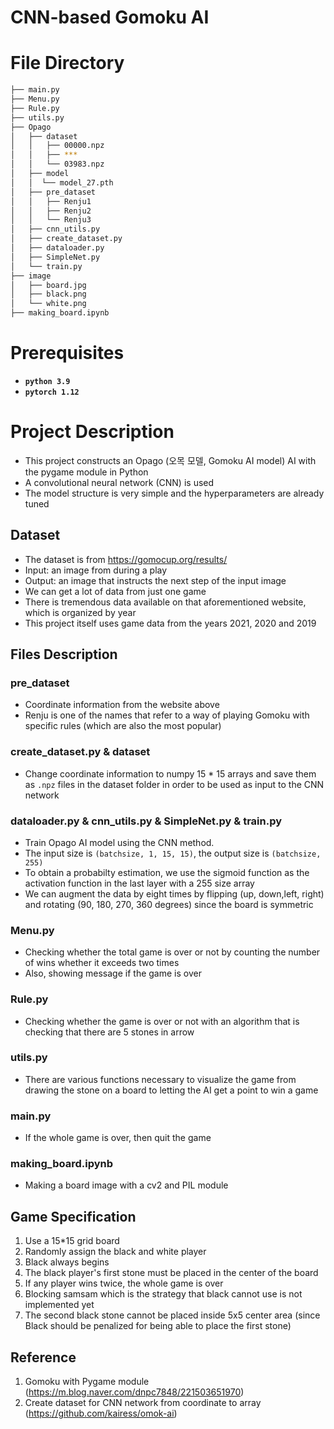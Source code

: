 # CNN-based Gomoku AI

# File Directory
```bash
├── main.py
├── Menu.py
├── Rule.py
├── utils.py
├── Opago
│   ├── dataset
│   │   ├── 00000.npz
│   │   ├── ***
│   │   └── 03983.npz
│   ├── model
│   │  └── model_27.pth
│   ├── pre_dataset
│   │   ├── Renju1
│   │   ├── Renju2
│   │   └── Renju3
│   ├── cnn_utils.py
│   ├── create_dataset.py
│   ├── dataloader.py
│   ├── SimpleNet.py
│   └── train.py
├── image
│   ├── board.jpg
│   ├── black.png
│   └── white.png
├── making_board.ipynb
``` 

# Prerequisites
- **`python 3.9`**
- **`pytorch 1.12`**


# Project Description
- This project constructs an Opago (오목 모델, Gomoku AI model) AI with the pygame module in Python   
- A convolutional neural network (CNN) is used
- The model structure is very simple and the hyperparameters are already tuned 


## Dataset
- The dataset is from https://gomocup.org/results/
- Input: an image from during a play
- Output: an image that instructs the next step of the input image
- We can get a lot of data from just one game
- There is tremendous data available on that aforementioned website, which is organized by year
- This project itself uses game data from the years 2021, 2020 and 2019

## Files Description
### pre_dataset
+ Coordinate information from the website above
+ Renju is one of the names that refer to a way of playing Gomoku with specific rules (which are also the most popular)
### create_dataset.py & dataset
+ Change coordinate information to numpy 15 * 15 arrays and save them as `.npz` files in the dataset folder in order to be used as input to the CNN network
### dataloader.py & cnn_utils.py & SimpleNet.py & train.py
- Train Opago AI model using the CNN method.
- The input size is `(batchsize, 1, 15, 15)`, the output size is `(batchsize, 255)` 
- To obtain a probabilty estimation, we use the sigmoid function as the activation function in the last layer with a 255 size array
- We can augment the data by eight times by flipping (up, down,left, right) and rotating (90, 180, 270, 360 degrees) since the board is symmetric
### Menu.py
- Checking  whether the total game is over or not by counting the number of wins whether it exceeds two times
- Also, showing message if the game is over
### Rule.py
- Checking  whether the game is over or not with an algorithm that is checking that there are 5 stones in arrow
### utils.py
- There are various functions necessary to visualize the game from drawing the stone on a board to letting the AI get a point to win a game
### main.py 
- If the whole game is over, then quit the game
### making_board.ipynb
- Making a board image with a cv2 and PIL module

## Game Specification
1. Use a 15*15 grid board
2. Randomly assign the black and white player
3. Black always begins
4. The black player's first stone must be placed in the center of the board
5. If any player wins twice, the whole game is over
6. Blocking samsam which is the strategy that black cannot use is not implemented yet
7. The second black stone cannot be placed inside 5x5 center area (since Black should be penalized for being able to place the first stone)

## Reference
1. Gomoku with Pygame module (https://m.blog.naver.com/dnpc7848/221503651970)
2. Create dataset for CNN network from coordinate to array  (https://github.com/kairess/omok-ai)
